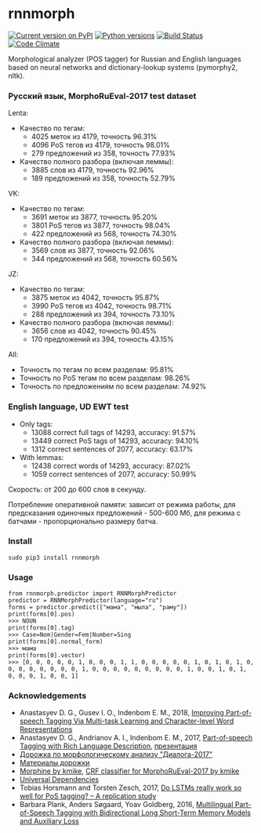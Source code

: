 # rnnmorph
[![Current version on PyPI](http://img.shields.io/pypi/v/rnnmorph.svg)](https://pypi.python.org/pypi/rnnmorph)
[![Python versions](https://img.shields.io/pypi/pyversions/rnnmorph.svg)](https://pypi.python.org/pypi/rnnmorph)
[![Build Status](https://travis-ci.org/IlyaGusev/rnnmorph.svg?branch=master)](https://travis-ci.org/IlyaGusev/rnnmorph)
[![Code Climate](https://codeclimate.com/github/IlyaGusev/rnnmorph/badges/gpa.svg)](https://codeclimate.com/github/IlyaGusev/rnnmorph)

Morphological analyzer (POS tagger) for Russian and English languages based on neural networks and dictionary-lookup systems (pymorphy2, nltk).

### Русский язык, MorphoRuEval-2017 test dataset
Lenta:
* Качество по тегам:
  * 4025 меток из 4179, точность 96.31%
  * 4096 PoS тегов из 4179, точность 98.01%
  * 279 предложений из 358, точность 77.93%
* Качество полного разбора (включая леммы):
  * 3885 слов из 4179, точность 92.96%
  * 189 предложений из 358, точность 52.79%

VK:
* Качество по тегам:
  * 3691 меток из 3877, точность 95.20%
  * 3801 PoS тегов из 3877, точность 98.04%
  * 422 предложений из 568, точность 74.30%
* Качество полного разбора (включая леммы):
  * 3569 слов из 3877, точность 92.06%
  * 344 предложений из 568, точность 60.56%

JZ:
* Качество по тегам:
  * 3875 меток из 4042, точность 95.87%
  * 3990 PoS тегов из 4042, точность 98.71%
  * 288 предложений из 394, точность 73.10%
* Качество полного разбора (включая леммы):
  * 3656 слов из 4042, точность 90.45%
  * 170 предложений из 394, точность 43.15%

All:
* Точность по тегам по всем разделам: 95.81%
* Точность по PoS тегам по всем разделам: 98.26%
* Точность по предложениям по всем разделам: 74.92%

### English language, UD EWT test
* Only tags:
  * 13088 correct full tags of 14293, accuracy: 91.57%
  * 13449 correct PoS tags of 14293, accuracy: 94.10%
  * 1312 correct sentences of 2077, accuracy: 63.17%
* With lemmas:
  * 12438 correct words of 14293, accuracy: 87.02%
  * 1059 correct sentences of 2077, accuracy: 50.99%
  
Скорость: от 200 до 600 слов в секунду.

Потребление оперативной памяти: зависит от режима работы, для предсказания одиночных предложений - 500-600 Мб, для режима с батчами - пропорционально размеру батча.

### Install ###
```
sudo pip3 install rnnmorph
```
  
### Usage ###
```
from rnnmorph.predictor import RNNMorphPredictor
predictor = RNNMorphPredictor(language="ru")
forms = predictor.predict(["мама", "мыла", "раму"])
print(forms[0].pos)
>>> NOUN
print(forms[0].tag)
>>> Case=Nom|Gender=Fem|Number=Sing
print(forms[0].normal_form)
>>> мама
print(forms[0].vector)
>>> [0, 0, 0, 0, 0, 1, 0, 0, 0, 1, 1, 0, 0, 0, 0, 0, 1, 0, 1, 0, 1, 0, 0, 0, 0, 0, 0, 0, 0, 1, 0, 0, 0, 0, 0, 0, 0, 0, 0, 1, 0, 0, 1, 0, 1, 0, 0, 0, 1, 0, 0, 1]
```

### Acknowledgements ###
* Anastasyev D. G., Gusev I. O., Indenbom E. M., 2018, [Improving Part-of-speech Tagging Via Multi-task Learning and Character-level Word Representations](http://www.dialog-21.ru/media/4282/anastasyevdg.pdf)
* Anastasyev D. G., Andrianov A. I., Indenbom E. M., 2017, [Part-of-speech Tagging with Rich Language Description](http://www.dialog-21.ru/media/3895/anastasyevdgetal.pdf), [презентация](http://www.dialog-21.ru/media/4102/anastasyev.pdf)
* [Дорожка по морфологическому анализу "Диалога-2017"](http://www.dialog-21.ru/evaluation/2017/morphology/)
* [Материалы дорожки](https://github.com/dialogue-evaluation/morphoRuEval-2017)
* [Morphine by kmike](https://github.com/kmike/morphine), [CRF classifier for MorphoRuEval-2017 by kmike](https://github.com/kmike/dialog2017)
* [Universal Dependencies](http://universaldependencies.org/)
* Tobias Horsmann and Torsten Zesch, 2017, [Do LSTMs really work so well for PoS tagging? – A replication study](http://www.ltl.uni-due.de/wp-content/uploads/horsmannZesch_emnlp2017.pdf)
* Barbara Plank, Anders Søgaard, Yoav Goldberg, 2016, [Multilingual Part-of-Speech Tagging with Bidirectional Long Short-Term Memory Models and Auxiliary Loss](https://arxiv.org/abs/1604.05529)
